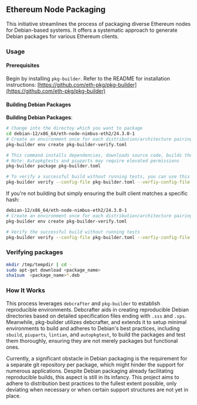 ## Ethereum Node Packaging

This initiative streamlines the process of packaging diverse Ethereum nodes for Debian-based systems. It offers a systematic approach to generate Debian packages for various Ethereum clients.

### Usage

#### Prerequisites

Begin by installing `pkg-builder`. Refer to the README for installation instructions: [https://github.com/eth-pkg/pkg-builder](https://github.com/eth-pkg/pkg-builder)

#### Building Debian Packages

**Building Debian Packages**:

```bash
# Change into the directoy which you want to package
cd debian-12/x86_64/eth-node-nimbus-eth2/24.3.0-1
# Create an environment once for each distribution/architecture pairing
pkg-builder env create pkg-builder-verify.toml

# This command installs dependencies, downloads source code, builds the client, and conducts tests against it
# Note: Autopkgtests and piuparts may require elevated permissions
pkg-builder package pkg-builder.toml

# To verify a successful build without running tests, you can use this command
pkg-builder verify --config-file pkg-builder.toml --verfiy-config-file pkg-builder-verify.toml 
```

If you're not building but simply ensuring the built client matches a specific hash:

```bash
debian-12/x86_64/eth-node-nimbus-eth2/24.3.0-1
# Create an environment once for each distribution/architecture pairing
pkg-builder env create pkg-builder-verify.toml

# Verify the successful build without running tests
pkg-builder verify --config-file pkg-builder.toml --verfiy-config-file pkg-builder-verify.toml 
```

### Verifying packages 

```bash
mkdir /tmp/tempdir | cd -
sudo apt-get download <package_name>
sha1sum  <package_name>*.deb
```

### How It Works

This process leverages `debcrafter` and `pkg-builder` to establish reproducible environments. Debcrafter aids in creating reproducible Debian directories based on detailed specification files ending with `.sss` and `.sps`. Meanwhile, pkg-builder utilizes debcrafter, and extends it to setup minimal environments to build and adheres to Debian's best practices, including `sbuild`, `piuparts`, `lintian`, and `autopkgtest`, to build the packages and test them thoroughly, ensuring they are not merely packages but functional ones.

Currently, a significant obstacle in Debian packaging is the requirement for a separate git repository per package, which might hinder the support for numerous applications. Despite Debian packaging already facilitating reproducible builds, this aspect is still in its infancy. This project aims to adhere to distribution best practices to the fullest extent possible, only deviating when necessary or when certain support structures are not yet in place.